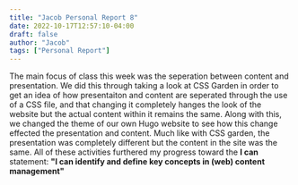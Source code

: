 ```yaml
---
title: "Jacob Personal Report 8"
date: 2022-10-17T12:57:10-04:00
draft: false
author: "Jacob"
tags: ["Personal Report"]
---
```


The main focus of class this week was the seperation between content and presentation. We did this through taking a look at CSS Garden in order to get an idea of how presentaiton and content are seperated through the use of a CSS file, and that changing it completely hanges the look of the website but the actual content within it remains the same. Along with this, we changed the theme of our own Hugo website to see how this change effected the presentation and content. Much like with CSS garden, the presentation was completely different but the content in the site was the same. All of these activities furthered my progress toward the **I can** statement: **"I can identify and define key concepts in (web) content management"** 